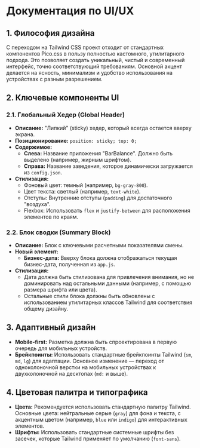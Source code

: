 # Документация по UI/UX

## 1. Философия дизайна

С переходом на Tailwind CSS проект отходит от стандартных компонентов Pico.css в пользу полностью кастомного, утилитарного подхода. Это позволяет создать уникальный, чистый и современный интерфейс, точно соответствующий требованиям. Основной акцент делается на ясность, минимализм и удобство использования на устройствах с разным разрешением.

## 2. Ключевые компоненты UI

### 2.1. Глобальный Хедер (Global Header)

- **Описание:** "Липкий" (sticky) хедер, который всегда остается вверху экрана.
- **Позиционирование:** `position: sticky; top: 0;`
- **Содержимое:**
    - **Слева:** Название приложения "BarBalance". Должно быть выделено (например, жирным шрифтом).
    - **Справа:** Название заведения, которое динамически загружается из `config.json`.
- **Стилизация:**
    - Фоновый цвет: темный (например, `bg-gray-800`).
    - Цвет текста: светлый (например, `text-white`).
    - Отступы: Внутренние отступы (`padding`) для достаточного "воздуха".
    - Flexbox: Использовать `flex` и `justify-between` для расположения элементов по краям.

### 2.2. Блок сводки (Summary Block)

- **Описание:** Блок с ключевыми расчетными показателями смены.
- **Новый элемент:**
    - **Бизнес-дата:** Вверху блока должна отображаться текущая бизнес-дата, полученная из `app.js`.
- **Стилизация:**
    - Дата должна быть стилизована для привлечения внимания, но не доминировать над остальными данными (например, с помощью размера шрифта или цвета).
    - Остальные стили блока должны быть обновлены с использованием утилитарных классов Tailwind для соответствия общему дизайну.

## 3. Адаптивный дизайн

- **Mobile-first:** Разметка должна быть спроектирована в первую очередь для мобильных устройств.
- **Брейкпоинты:** Использовать стандартные брейкпоинты Tailwind (`sm`, `md`, `lg`) для адаптации. Основное изменение — переход от одноколоночной верстки на мобильных устройствах к двухколоночной на десктопах (`md:` и выше).

## 4. Цветовая палитра и типографика

- **Цвета:** Рекомендуется использовать стандартную палитру Tailwind. Основные цвета: нейтральные серые (`gray`) для фона и текста, с акцентным цветом (например, `blue` или `indigo`) для интерактивных элементов.
- **Шрифты:** Использовать стандартные системные шрифты без засечек, которые Tailwind применяет по умолчанию (`font-sans`).
